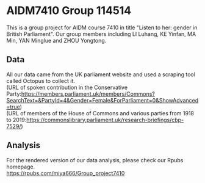 # AIDM7410 Group 114514
This is a group project for AIDM course 7410 in title "Listen to her: gender in British Parliament". Our group members including LI Luhang, KE Yinfan, MA Min, YAN Minglue and ZHOU Yongtong.

## Data
All our data came from the UK parliament website and used a scraping tool called Octopus to collect it.  
(URL of spoken contribution in the Conservative Party:https://members.parliament.uk/members/Commons?SearchText=&PartyId=4&Gender=Female&ForParliament=0&ShowAdvanced=true)  
(URL of members of the House of Commons and various parties from 1918 to 2019:https://commonslibrary.parliament.uk/research-briefings/cbp-7529/)

## Analysis
For the rendered version of our data analysis, please check our Rpubs homepage.  
https://rpubs.com/miya666/Group_project7410

